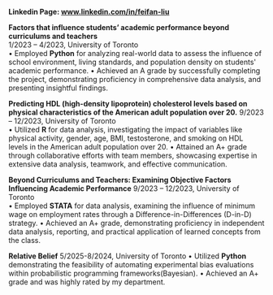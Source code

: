 **Linkedin Page: www.linkedin.com/in/feifan-liu**

**Factors that influence students’ academic performance beyond curriculums and teachers**         
1/2023 – 4/2023, University of Toronto         
•	Employed **Python** for analyzing real-world data to assess the influence of school environment, living standards, and population density on students' academic performance.
•	Achieved an A grade by successfully completing the project, demonstrating proficiency in comprehensive data analysis, and presenting insightful findings.

**Predicting HDL (high-density lipoprotein) cholesterol levels based on physical characteristics of the American adult population over 20.**
9/2023 – 12/2023, University of Toronto         
•	Utilized **R** for data analysis, investigating the impact of variables like physical activity, gender, age, BMI, testosterone, and smoking on HDL levels in the American adult population over 20.
•	Attained an A+ grade through collaborative efforts with team members, showcasing expertise in extensive data analysis, teamwork, and effective communication.

**Beyond Curriculums and Teachers: Examining Objective Factors Influencing Academic Performance**
9/2023 – 12/2023, University of Toronto         
•	Employed **STATA** for data analysis, examining the influence of minimum wage on employment rates through a Difference-in-Differences (D-in-D) strategy.
•	Achieved an A+ grade, demonstrating proficiency in independent data analysis, reporting, and practical application of learned concepts from the class.

**Relative Belief**
5/2025-8/2024, University of Toronto
•	Utilized **Python** demonstrating the feasibility of automating experimental bias evaluations within probabilistic programming frameworks(Bayesian).
•	Achieved an A+ grade and was highly rated by my department.
